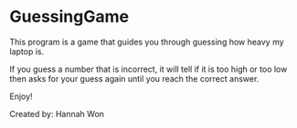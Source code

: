 GuessingGame
============
This program is a game that guides you through guessing how heavy my laptop is.

If you guess a number that is incorrect, it will tell if it is too high or too low then asks for your guess again until you reach the correct answer.

Enjoy!

Created by: Hannah Won